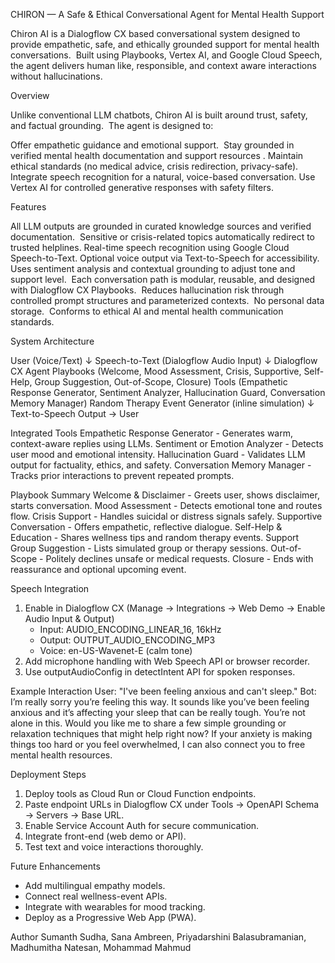 CHIRON — A Safe & Ethical Conversational Agent for Mental Health Support

Chiron AI is a Dialogflow CX based conversational system designed to provide empathetic, safe, and ethically grounded support for mental health conversations.  
Built using Playbooks, Vertex AI, and Google Cloud Speech, the agent delivers human like, responsible, and context aware interactions without hallucinations.

Overview

Unlike conventional LLM chatbots, Chiron AI is built around trust, safety, and factual grounding.  
The agent is designed to:

Offer empathetic guidance and emotional support.  
Stay grounded in verified mental health documentation and support resources .
Maintain ethical standards (no medical advice, crisis redirection, privacy-safe). 
Integrate speech recognition for a natural, voice-based conversation.
Use Vertex AI for controlled generative responses with safety filters. 

Features

All LLM outputs are grounded in curated knowledge sources and verified documentation.  
Sensitive or crisis-related topics automatically redirect to trusted helplines.
Real-time speech recognition using Google Cloud Speech-to-Text. 
Optional voice output via Text-to-Speech for accessibility.  
Uses sentiment analysis and contextual grounding to adjust tone and support level.  
Each conversation path is modular, reusable, and designed with Dialogflow CX Playbooks.  
Reduces hallucination risk through controlled prompt structures and parameterized contexts.  
No personal data storage.  
Conforms to ethical AI and mental health communication standards.  

System Architecture

User (Voice/Text)
↓
Speech-to-Text (Dialogflow Audio Input)
↓
Dialogflow CX Agent
 Playbooks (Welcome, Mood Assessment, Crisis, Supportive, Self-Help, Group Suggestion, Out-of-Scope, Closure)
 Tools (Empathetic Response Generator, Sentiment Analyzer, Hallucination Guard, Conversation Memory Manager)
 Random Therapy Event Generator (inline simulation)
↓
Text-to-Speech Output → User

Integrated Tools
Empathetic Response Generator - Generates warm, context-aware replies using LLMs.
Sentiment or Emotion Analyzer - Detects user mood and emotional intensity.
Hallucination Guard - Validates LLM output for factuality, ethics, and safety.
Conversation Memory Manager - Tracks prior interactions to prevent repeated prompts.

Playbook Summary
Welcome & Disclaimer - Greets user, shows disclaimer, starts conversation.
Mood Assessment - Detects emotional tone and routes flow.
Crisis Support - Handles suicidal or distress signals safely.
Supportive Conversation - Offers empathetic, reflective dialogue.
Self-Help & Education - Shares wellness tips and random therapy events.
Support Group Suggestion - Lists simulated group or therapy sessions.
Out-of-Scope - Politely declines unsafe or medical requests.
Closure - Ends with reassurance and optional upcoming event.

Speech Integration
1. Enable in Dialogflow CX (Manage → Integrations → Web Demo → Enable Audio Input & Output)
   - Input: AUDIO_ENCODING_LINEAR_16, 16kHz
   - Output: OUTPUT_AUDIO_ENCODING_MP3
   - Voice: en-US-Wavenet-E (calm tone)
2. Add microphone handling with Web Speech API or browser recorder.
3. Use outputAudioConfig in detectIntent API for spoken responses.

Example Interaction
User: "I've been feeling anxious and can't sleep."
Bot: I’m really sorry you’re feeling this way. It sounds like you’ve been feeling anxious and it’s affecting your sleep that can be really tough. You’re not alone in this.
Would you like me to share a few simple grounding or relaxation techniques that might help right now?
If your anxiety is making things too hard or you feel overwhelmed, I can also connect you to free mental health resources.
 
Deployment Steps
1. Deploy tools as Cloud Run or Cloud Function endpoints.
2. Paste endpoint URLs in Dialogflow CX under Tools → OpenAPI Schema → Servers → Base URL.
3. Enable Service Account Auth for secure communication.
4. Integrate front-end (web demo or API).
5. Test text and voice interactions thoroughly.

Future Enhancements
- Add multilingual empathy models.
- Connect real wellness-event APIs.
- Integrate with wearables for mood tracking.
- Deploy as a Progressive Web App (PWA).

Author
Sumanth Sudha, Sana Ambreen, Priyadarshini Balasubramanian, Madhumitha Natesan, Mohammad Mahmud
